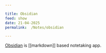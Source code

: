 ```yaml
---

title: Obsidian
feed: show
date: 21-04-2025
permalink:  /Notes/obsidian

---
```


[Obsidian](http://obsidian.md) is [[markdown]] based notetaking app.